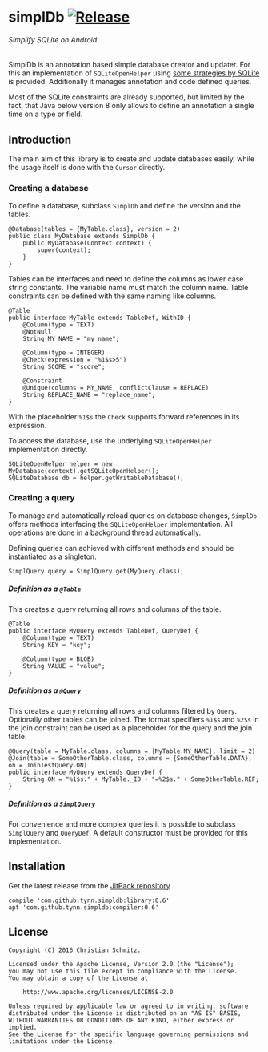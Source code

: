 # simplDb [![Release][1]][2]
###### Simplify SQLite on Android

SimplDb is an annotation based simple database creator and updater. For this
an implementation of `SQLiteOpenHelper` using [some strategies by SQLite][1]
is provided. Additionally it manages annotation and code defined queries.

Most of the SQLite constraints are already supported, but limited by the fact,
that Java below version 8 only allows to define an annotation a single time on
a type or field.


## Introduction

The main aim of this library is to create and update databases easily, while
the usage itself is done with the `Cursor` directly.

### Creating a database

To define a database, subclass `SimplDb` and define the version and the tables.

    @Database(tables = {MyTable.class}, version = 2)
    public class MyDatabase extends SimplDb {
        public MyDatabase(Context context) {
            super(context);
        }
    }

Tables can be interfaces and need to define the columns as lower case string
constants. The variable name must match the column name. Table constraints can
be defined with the same naming like columns.

    @Table
    public interface MyTable extends TableDef, WithID {
        @Column(type = TEXT)
        @NotNull
        String MY_NAME = "my_name";

        @Column(type = INTEGER)
        @Check(expression = "%1$s>5")
        String SCORE = "score";

        @Constraint
        @Unique(columns = MY_NAME, conflictClause = REPLACE)
        String REPLACE_NAME = "replace_name";
    }

With the placeholder `%1$s` the `Check` supports forward references in its
expression.

To access the database, use the underlying `SQLiteOpenHelper` implementation
directly.

    SQLiteOpenHelper helper = new MyDatabase(context).getSQLiteOpenHelper();
    SQLiteDatabase db = helper.getWritableDatabase();


### Creating a query

To manage and automatically reload queries on database changes, `SimplDb` offers
methods interfacing the `SQLiteOpenHelper` implementation. All operations are
done in a background thread automatically.

Defining queries can achieved with different methods and should be instantiated
as a singleton.

    SimplQuery query = SimplQuery.get(MyQuery.class);

##### Definition as a `@Table`

This creates a query returning all rows and columns of the table.

    @Table
    public interface MyQuery extends TableDef, QueryDef {
        @Column(type = TEXT)
        String KEY = "key";

        @Column(type = BLOB)
        String VALUE = "value";
    }

##### Definition as a `@Query`

This creates a query returning all rows and columns filtered by `Query`.
Optionally other tables can be joined. The format specifiers `%1$s` and `%2$s`
in the join constraint can be used as a placeholder for the query and the join
table.

    @Query(table = MyTable.class, columns = {MyTable.MY_NAME}, limit = 2)
    @Join(table = SomeOtherTable.class, columns = {SomeOtherTable.DATA}, on = JoinTestQuery.ON)
    public interface MyQuery extends QueryDef {
        String ON = "%1$s." + MyTable._ID + "=%2$s." + SomeOtherTable.REF;
    }

##### Definition as a `SimplQuery`

For convenience and more complex queries it is possible to subclass `SimplQuery`
and `QueryDef`.
A default constructor must be provided for this implementation.


## Installation

Get the latest release from the [JitPack repository][2]

    compile 'com.github.tynn.simpldb:library:0.6'
    apt 'com.github.tynn.simpldb:compiler:0.6'


## License

    Copyright (C) 2016 Christian Schmitz.

    Licensed under the Apache License, Version 2.0 (the "License");
    you may not use this file except in compliance with the License.
    You may obtain a copy of the License at
   
        http://www.apache.org/licenses/LICENSE-2.0

    Unless required by applicable law or agreed to in writing, software
    distributed under the License is distributed on an "AS IS" BASIS,
    WITHOUT WARRANTIES OR CONDITIONS OF ANY KIND, either express or implied.
    See the License for the specific language governing permissions and
    limitations under the License.


 [1]: https://jitpack.io/v/tynn/simpldb.svg
 [2]: https://jitpack.io/#tynn/simpldb
 [3]: https://www.sqlite.org/lang_altertable.html#otheralter
